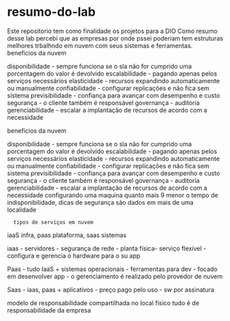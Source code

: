 # resumo-do-lab
Este repositorio tem como finalidade os projetos para a DIO
Como resumo desse lab percebi que as empresas por onde pssei poderiam tem estruturas melhores trbalhndo em nuvem com seus sistemas e ferramentas.
benefícios da nuvem

disponibilidade - sempre funciona se o sla não for cumprido uma porcentagem do valor é devolvido 
escalabilidade - pagando apenas pelos serviços necessários
elasticidade - recursos expandindo automaticamente ou manualmente
confiabilidade - configurar replicações e não fica sem sistema
previsibilidade - confiança para avançar com desempenho e custo
segurança - o cliente também é responsável
governança - auditoria
gerenciabilidade - escalar a implantação de recursos de acordo com a necessidade

benefícios da nuvem

disponibilidade - sempre funciona se o sla não for cumprido uma porcentagem do valor é devolvido 
escalabilidade - pagando apenas pelos serviços necessários
elasticidade - recursos expandindo automaticamente ou manualmente
confiabilidade - configurar replicações e não fica sem sistema
previsibilidade - confiança para avançar com desempenho e custo
segurança - o cliente também é responsável
governança - auditoria
gerenciabilidade - escalar a implantação de recursos de acordo com a necessidade
     configurando uma maquina
quanto mais 9 menor o tempo de indisponibilidade, dicas de segurança são dados em mais de uma localidade

      tipos de serviços em nuvem
iaaS infra, paas plataforma, saas sistemas  

iaas - servidores - segurança de rede - planta física- serviço flexível - configura e gerencia o hardware para o su app

Paas - tudo IaaS + sistemas operacionais - ferramentas para dev - focado em desenvolver app - o gerenciamento é realizado pelo provedor de nuvem

Saas - iaas, paas + aplicativos - preço pago pelo uso - sw por assinatura

modelo de responsabilidade compartilhada
no local físico tudo é de responsabilidade da empresa
